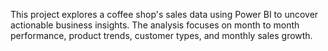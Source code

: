 This project explores a coffee shop's sales data using Power BI to uncover actionable business insights. The analysis focuses on month to month performance, product trends, customer types, and monthly sales growth.
